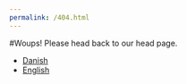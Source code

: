 ```yaml
---
permalink: /404.html
---
```

#Woups! Please head back to our head page.
* [Danish](/danish.html)
* [English](/)